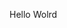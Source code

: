 Hello Wolrd




































































































































































































































































































































































































































































































































































































































